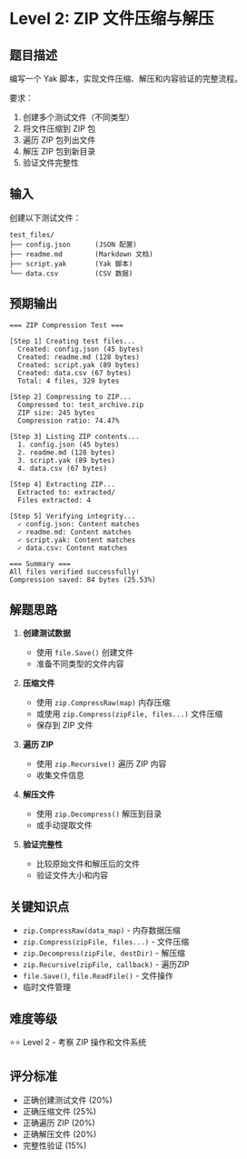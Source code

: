 # Level 2: ZIP 文件压缩与解压

## 题目描述

编写一个 Yak 脚本，实现文件压缩、解压和内容验证的完整流程。

要求：
1. 创建多个测试文件（不同类型）
2. 将文件压缩到 ZIP 包
3. 遍历 ZIP 包列出文件
4. 解压 ZIP 包到新目录
5. 验证文件完整性

## 输入

创建以下测试文件：
```
test_files/
├── config.json      (JSON 配置)
├── readme.md        (Markdown 文档)
├── script.yak       (Yak 脚本)
└── data.csv         (CSV 数据)
```

## 预期输出

```
=== ZIP Compression Test ===

[Step 1] Creating test files...
  Created: config.json (45 bytes)
  Created: readme.md (128 bytes)
  Created: script.yak (89 bytes)
  Created: data.csv (67 bytes)
  Total: 4 files, 329 bytes

[Step 2] Compressing to ZIP...
  Compressed to: test_archive.zip
  ZIP size: 245 bytes
  Compression ratio: 74.47%

[Step 3] Listing ZIP contents...
  1. config.json (45 bytes)
  2. readme.md (128 bytes)
  3. script.yak (89 bytes)
  4. data.csv (67 bytes)

[Step 4] Extracting ZIP...
  Extracted to: extracted/
  Files extracted: 4

[Step 5] Verifying integrity...
  ✓ config.json: Content matches
  ✓ readme.md: Content matches
  ✓ script.yak: Content matches
  ✓ data.csv: Content matches

=== Summary ===
All files verified successfully!
Compression saved: 84 bytes (25.53%)
```

## 解题思路

1. **创建测试数据**
   - 使用 `file.Save()` 创建文件
   - 准备不同类型的文件内容

2. **压缩文件**
   - 使用 `zip.CompressRaw(map)` 内存压缩
   - 或使用 `zip.Compress(zipFile, files...)` 文件压缩
   - 保存到 ZIP 文件

3. **遍历 ZIP**
   - 使用 `zip.Recursive()` 遍历 ZIP 内容
   - 收集文件信息

4. **解压文件**
   - 使用 `zip.Decompress()` 解压到目录
   - 或手动提取文件

5. **验证完整性**
   - 比较原始文件和解压后的文件
   - 验证文件大小和内容

## 关键知识点

- `zip.CompressRaw(data_map)` - 内存数据压缩
- `zip.Compress(zipFile, files...)` - 文件压缩
- `zip.Decompress(zipFile, destDir)` - 解压缩
- `zip.Recursive(zipFile, callback)` - 遍历ZIP
- `file.Save()`, `file.ReadFile()` - 文件操作
- 临时文件管理

## 难度等级

⭐⭐ Level 2 - 考察 ZIP 操作和文件系统

## 评分标准

- 正确创建测试文件 (20%)
- 正确压缩文件 (25%)
- 正确遍历 ZIP (20%)
- 正确解压文件 (20%)
- 完整性验证 (15%)

